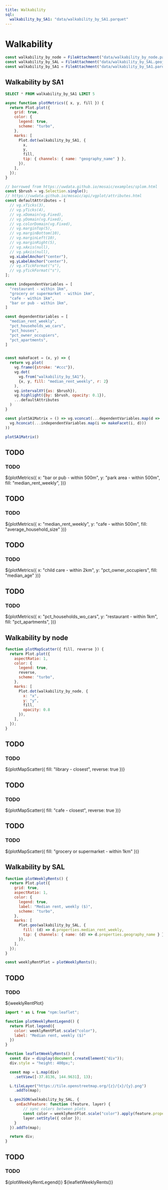 ```yaml
---
title: Walkability
sql: 
  walkability_by_SA1: "data/walkability_by_SA1.parquet"
---
```


# Walkability

```js
const walkability_by_node = FileAttachment("data/walkability_by_node.parquet").parquet();
const walkability_by_SAL = FileAttachment("data/walkability_by_SAL.geojson").json();
const walkability_by_SA1 = FileAttachment("data/walkability_by_SA1.parquet").parquet();
```

## Walkability by SA1

```sql
SELECT * FROM walkability_by_SA1 LIMIT 5
```

```js
async function plotMetrics({ x, y, fill }) {
  return Plot.plot({
    grid: true,
    color: {
      legend: true,
      scheme: "turbo",
    },
    marks: [
      Plot.dot(walkability_by_SA1, {
        x,
        y,
        fill,
        tip: { channels: { name: "geography_name" } },
      }),
    ],
  });
}
```

```js
// borrowed from https://uwdata.github.io/mosaic/examples/splom.html
const $brush = vg.Selection.single();
// https://uwdata.github.io/mosaic/api/vgplot/attributes.html
const defaultAttributes = [
  // vg.xTicks(3),
  // vg.yTicks(4),
  // vg.xDomain(vg.Fixed),
  // vg.yDomain(vg.Fixed),
  // vg.colorDomain(vg.Fixed),
  // vg.marginTop(5),
  // vg.marginBottom(10),
  // vg.marginLeft(10),
  // vg.marginRight(5),
  // vg.xAxis(null),
  // vg.yAxis(null),
  vg.xLabelAnchor("center"),
  vg.yLabelAnchor("center"),
  // vg.xTickFormat("s"),
  // vg.yTickFormat("s"),
];

const independentVariables = [
  "restaurant - within 1km",
  "grocery or supermarket - within 1km",
  "cafe - within 1km",
  "bar or pub - within 1km",
]

const dependentVariables = [
  "median_rent_weekly",
  "pct_households_wo_cars",
  "pct_houses",
  "pct_owner_occupiers",
  "pct_apartments",
]


const makeFacet = (x, y) => {
  return vg.plot(
    vg.frame({stroke: "#ccc"}),
    vg.dot(
      vg.from("walkability_by_SA1"),
      {x, y, fill: "median_rent_weekly", r: 2}
    ),
    vg.intervalXY({as: $brush}),
    vg.highlight({by: $brush, opacity: 0.1}),
    ...defaultAttributes
  )
}

const plotSA1Matrix = () => vg.vconcat(...dependentVariables.map(d =>
  vg.hconcat(...independentVariables.map(i => makeFacet(i, d)))
))
```

```js
plotSA1Matrix()
```

<div class="card" style="max-width: 640px;">
<h2>TODO</h2>
<h3>TODO</h3>
${plotMetrics({
  x: "bar or pub - within 500m",
  y: "park area - within 500m",
  fill: "median_rent_weekly",
})}
</div>

<div class="card" style="max-width: 640px;">
<h2>TODO</h2>
<h3>TODO</h3>
${plotMetrics({
  x: "median_rent_weekly",
  y: "cafe - within 500m",
  fill: "average_household_size"
})}
</div>

<div class="card" style="max-width: 640px;">
<h2>TODO</h2>
<h3>TODO</h3>
${plotMetrics({
  x: "child care - within 2km",
  y: "pct_owner_occupiers",
  fill: "median_age" })}
</div>

<div class="card" style="max-width: 640px;">
<h2>TODO</h2>
<h3>TODO</h3>
${plotMetrics({
  x: "pct_households_wo_cars",
  y: "restaurant - within 1km",
  fill: "pct_apartments",
})}
</div>


## Walkability by node

```js
function plotMapScatter({ fill, reverse }) {
  return Plot.plot({
    aspectRatio: 1,
    color: {
      legend: true,
      reverse,
      scheme: "turbo",
    },
    marks: [
      Plot.dot(walkability_by_node, { 
        x: "x", 
        y: "y", 
        fill, 
        opacity: 0.8
      }),
    ],
  });
}
```

<div class="card" style="max-width: 640px;">
<h2>TODO</h2>
<h3>TODO</h3>
${plotMapScatter({
  fill: "library - closest",
  reverse: true
})}
</div>

<div class="card" style="max-width: 640px;">
<h2>TODO</h2>
<h3>TODO</h3>
${plotMapScatter({
  fill: "cafe - closest",
  reverse: true
})}
</div>

<div class="card" style="max-width: 640px;">
<h2>TODO</h2>
<h3>TODO</h3>
${plotMapScatter({
  fill: "grocery or supermarket - within 1km"
})}
</div>

## Walkability by SAL

```js
function plotWeeklyRents() {
  return Plot.plot({
    grid: true,
    aspectRatio: 1,
    color: {
      legend: true,
      label: "Median rent, weekly ($)",
      scheme: "turbo",
    },
    marks: [
      Plot.geo(walkability_by_SAL, {
        fill: (d) => d.properties.median_rent_weekly,
        tip: { channels: { name: (d) => d.properties.geography_name } },
      }),
    ],
  });
}

const weeklyRentPlot = plotWeeklyRents();
```

<div class="card" style="max-width: 640px;">
<h2>TODO</h2>
<h3>TODO</h3>
${weeklyRentPlot}
</div>


```js
import * as L from "npm:leaflet";

function plotWeeklyRentLegend() {
  return Plot.legend({
    color: weeklyRentPlot.scale("color"),
    label: "Median rent, weekly ($)"
  })
}

function leafletWeeklyRents() {
  const div = display(document.createElement("div"));
  div.style = "height: 400px;";

  const map = L.map(div)
    .setView([-37.8136, 144.9631], 13);

  L.tileLayer("https://tile.openstreetmap.org/{z}/{x}/{y}.png")
    .addTo(map);

  L.geoJSON(walkability_by_SAL, {
     onEachFeature: function (feature, layer) {
        // sync colors between plots
        const color = weeklyRentPlot.scale("color").apply(feature.properties.median_rent_weekly);
        layer.setStyle({ color }); 
    }
  }).addTo(map);

  return div;
}
```

<div class="card" style="max-width: 640px;">
<h2>TODO</h2>
<h3>TODO</h3>
${plotWeeklyRentLegend()}
${leafletWeeklyRents()}
</div>

